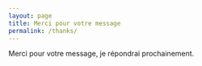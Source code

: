 ```yaml
---
layout: page
title: Merci pour votre message
permalink: /thanks/
---
```

Merci pour votre message, je répondrai prochainement.